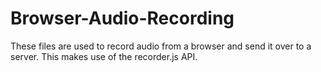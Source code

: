 # Browser-Audio-Recording

These files are used to record audio from a browser and send it over to a server.
This makes use of the recorder.js API. 
